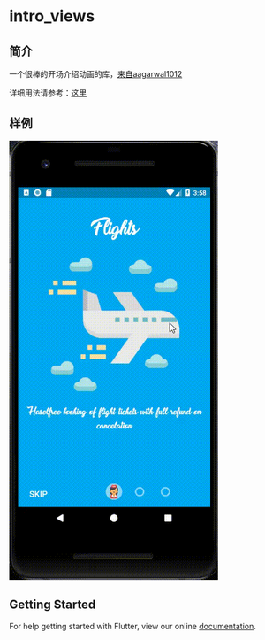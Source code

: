 # intro_views
## 简介
一个很棒的开场介绍动画的库，[来自aagarwal1012](https://github.com/aagarwal1012/IntroViews-Flutter)

详细用法请参考：[这里](https://ayushagarwal.ml/blog/2018/06/23/IntroViews-Flutter.html)
## 样例
![](../../../image/intro_views.png)
## Getting Started

For help getting started with Flutter, view our online
[documentation](https://flutter.io/).
